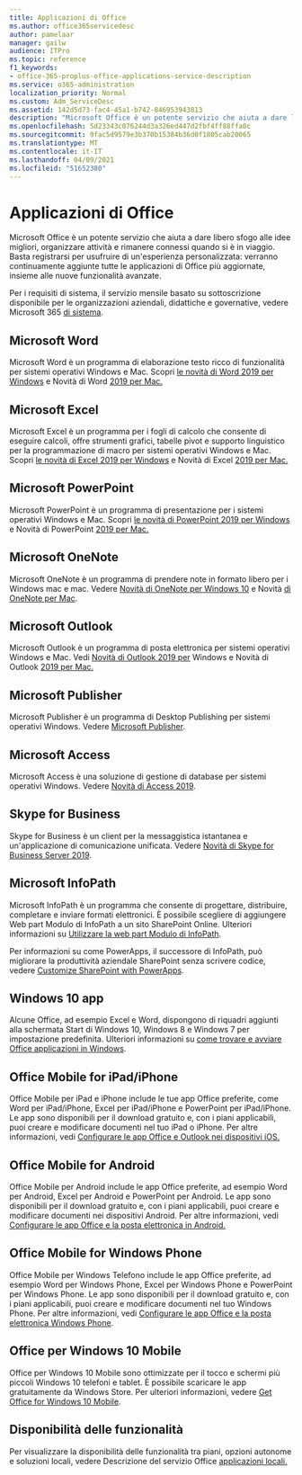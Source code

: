 ```yaml
---
title: Applicazioni di Office
ms.author: office365servicedesc
author: pamelaar
manager: gailw
audience: ITPro
ms.topic: reference
f1_keywords:
- office-365-proplus-office-applications-service-description
ms.service: o365-administration
localization_priority: Normal
ms.custom: Adm_ServiceDesc
ms.assetid: 142d5d73-fac4-45a1-b742-846953943813
description: "Microsoft Office è un potente servizio che aiuta a dare libero sfogo alle idee migliori, organizzare attività e rimanere connessi quando si è in viaggio. Basta registrarsi per usufruire di un'esperienza personalizzata: verranno continuamente aggiunte tutte le applicazioni di Office più aggiornate, insieme alle nuove funzionalità avanzate."
ms.openlocfilehash: 5d23343c076244d3a326ed447d2fbf4ff88ffa0c
ms.sourcegitcommit: 9fac5d9579e3b370b15384b36d0f1805cab20065
ms.translationtype: MT
ms.contentlocale: it-IT
ms.lasthandoff: 04/09/2021
ms.locfileid: "51652380"
---
```

# <a name="office-applications"></a>Applicazioni di Office

Microsoft Office è un potente servizio che aiuta a dare libero sfogo alle idee migliori, organizzare attività e rimanere connessi quando si è in viaggio. Basta registrarsi per usufruire di un'esperienza personalizzata: verranno continuamente aggiunte tutte le applicazioni di Office più aggiornate, insieme alle nuove funzionalità avanzate.
  
Per i requisiti di sistema, il servizio mensile basato su sottoscrizione disponibile per le organizzazioni aziendali, didattiche e governative, vedere Microsoft 365 [di sistema](https://products.office.com/office-system-requirements/#Office365forBEG).
  
## <a name="microsoft-word"></a>Microsoft Word

Microsoft Word è un programma di elaborazione testo ricco di funzionalità per sistemi operativi Windows e Mac. Scopri [le novità di Word 2019 per Windows](https://support.office.com/article/what-s-new-in-word-2019-for-windows-d3d31e5e-2bb8-4433-80bb-08279beef4b3) e Novità di Word [2019 per Mac.](https://support.office.com/article/what-s-new-in-word-2019-for-mac-247e0cd4-a758-4b42-a157-42eb8853aef5)
  
## <a name="microsoft-excel"></a>Microsoft Excel

Microsoft Excel è un programma per i fogli di calcolo che consente di eseguire calcoli, offre strumenti grafici, tabelle pivot e supporto linguistico per la programmazione di macro per sistemi operativi Windows e Mac. Scopri [le novità di Excel 2019 per Windows](https://support.office.com/article/what-s-new-in-excel-2019-for-windows-5a201203-1155-4055-82a5-82bf0994631f) e Novità di Excel [2019 per Mac.](https://support.office.com/article/what-s-new-in-excel-2019-for-mac-5ce129d3-9e5c-417f-9545-fb6f7b72674d)
  
## <a name="microsoft-powerpoint"></a>Microsoft PowerPoint

Microsoft PowerPoint è un programma di presentazione per i sistemi operativi Windows e Mac. Scopri [le novità di PowerPoint 2019 per Windows](https://support.office.com/article/what-s-new-in-powerpoint-2019-for-windows-8355a56a-f643-42d2-8454-784fa9b3d109) e Novità di PowerPoint [2019 per Mac.](https://support.office.com/article/what-s-new-in-powerpoint-2019-for-mac-5038ba79-48c5-40f0-adff-11489e5d6fed)
  
## <a name="microsoft-onenote"></a>Microsoft OneNote

Microsoft OneNote è un programma di prendere note in formato libero per i Windows mac e mac. Vedere [Novità di OneNote per Windows 10](https://support.office.com/article/what-s-new-in-onenote-for-windows-10-1477d5de-f4fd-4943-b18a-ff17091161ea) e Novità [di OneNote per Mac](https://support.office.com/article/see-what-s-new-in-onenote-for-mac-c82d3f15-252f-452a-89ba-e09fbe418829).
  
## <a name="microsoft-outlook"></a>Microsoft Outlook

Microsoft Outlook è un programma di posta elettronica per sistemi operativi Windows e Mac. Vedi [Novità di Outlook 2019 per](https://support.office.com/article/what-s-new-in-outlook-2019-for-windows-0c64df36-0908-4ff6-a7fc-573a62800525) Windows e Novità di Outlook [2019 per Mac.](https://support.office.com/article/what-s-new-in-outlook-2019-for-mac-05736033-f99e-4cb2-88aa-01e979b0736b)
  
## <a name="microsoft-publisher"></a>Microsoft Publisher

Microsoft Publisher è un programma di Desktop Publishing per sistemi operativi Windows. Vedere [Microsoft Publisher](https://products.office.com/publisher).
  
## <a name="microsoft-access"></a>Microsoft Access

Microsoft Access è una soluzione di gestione di database per sistemi operativi Windows. Vedere [Novità di Access 2019](https://support.office.com/article/what-s-new-in-access-2019-f52c5317-3494-4105-9c56-5a2abb8e0f87).
  
## <a name="skype-for-business"></a>Skype for Business

Skype for Business è un client per la messaggistica istantanea e un'applicazione di comunicazione unificata. Vedere [Novità di Skype for Business Server 2019](/skypeforbusiness/whats-new).
  
## <a name="microsoft-infopath"></a>Microsoft InfoPath

Microsoft InfoPath è un programma che consente di progettare, distribuire, completare e inviare formati elettronici. È possibile scegliere di aggiungere Web part Modulo di InfoPath a un sito SharePoint Online. Ulteriori informazioni su [Utilizzare la web part Modulo di InfoPath](https://go.microsoft.com/fwlink/p/?LinkId=271687).

Per informazioni su come PowerApps, il successore di InfoPath, può migliorare la produttività aziendale SharePoint senza scrivere codice, vedere [Customize SharePoint with PowerApps](https://powerapps.microsoft.com/infopath/).
  
## <a name="windows-10-apps"></a>Windows 10 app

Alcune Office, ad esempio Excel e Word, dispongono di riquadri aggiunti alla schermata Start di Windows 10, Windows 8 e Windows 7 per impostazione predefinita. Ulteriori informazioni su [come trovare e avviare Office applicazioni in Windows](https://support.microsoft.com/office/907ce545-6ae8-459b-8d9d-de6764a635d6).
  
## <a name="office-mobile-for-ipadiphone"></a>Office Mobile for iPad/iPhone

Office Mobile per iPad e iPhone include le tue app Office preferite, come Word per iPad/iPhone, Excel per iPad/iPhone e PowerPoint per iPad/iPhone. Le app sono disponibili per il download gratuito e, con i piani applicabili, puoi creare e modificare documenti nel tuo iPad o iPhone. Per altre informazioni, vedi [Configurare le app Office e Outlook nei dispositivi iOS.](https://support.microsoft.com/office/0402b37e-49c4-4419-a030-f34c2013041f)

## <a name="office-mobile-for-android"></a>Office Mobile for Android

Office Mobile per Android include le app Office preferite, ad esempio Word per Android, Excel per Android e PowerPoint per Android. Le app sono disponibili per il download gratuito e, con i piani applicabili, puoi creare e modificare documenti nei dispositivi Android. Per altre informazioni, vedi [Configurare le app Office e la posta elettronica in Android.](https://support.office.com/article/6ef2ebf2-fc2d-474a-be4a-5a801365c87f)

## <a name="office-mobile-for-windows-phone"></a>Office Mobile for Windows Phone

Office Mobile per Windows Telefono include le app Office preferite, ad esempio Word per Windows Phone, Excel per Windows Phone e PowerPoint per Windows Phone. Le app sono disponibili per il download gratuito e, con i piani applicabili, puoi creare e modificare documenti nel tuo Windows Phone. Per altre informazioni, vedi [Configurare le app Office e la posta elettronica Windows Phone](https://support.office.com/article/9bccc8b8-a321-4d0d-a45e-6e06a3438e43).

## <a name="office-for-windows-10-mobile"></a>Office per Windows 10 Mobile

Office per Windows 10 Mobile sono ottimizzate per il tocco e schermi più piccoli Windows 10 telefoni e tablet. È possibile scaricare le app gratuitamente da Windows Store. Per ulteriori informazioni, vedere [Get Office for Windows 10 Mobile](https://products.office.com/mobile/office-mobile-apps-for-windows).
  
## <a name="feature-availability"></a>Disponibilità delle funzionalità

Per visualizzare la disponibilità delle funzionalità tra piani, opzioni autonome e soluzioni locali, vedere Descrizione del servizio Office [applicazioni locali.](office-applications-service-description.md)
